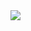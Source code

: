 
<img align="right" src="https://github-readme-activity-graph.cyclic.app/graph?username=hombin&theme=github-compact" />
